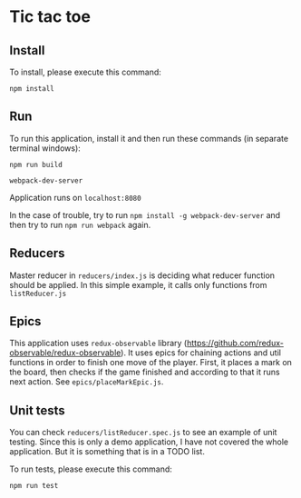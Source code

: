 # Tic tac toe

## Install

To install, please execute this command:

`npm install`

## Run
To run this application, install it and then run these commands (in separate terminal windows):

`npm run build`

`webpack-dev-server`

Application runs on `localhost:8080`

In the case of trouble, try to run `npm install -g webpack-dev-server` and then try to run `npm run webpack` again.

## Reducers
Master reducer in `reducers/index.js` is deciding what reducer function should be applied. In this simple example, it calls only functions from `listReducer.js`


## Epics
This application uses `redux-observable` library (https://github.com/redux-observable/redux-observable). It uses epics for chaining actions and util functions in order to finish one move of the player. First, it places a mark on the board, then checks if the game finished and according to that it runs next action. See `epics/placeMarkEpic.js`. 

## Unit tests
You can check `reducers/listReducer.spec.js` to see an example of unit testing. Since this is only a demo application, I have not covered the whole application. But it is something that is in a TODO list.

To run tests, please execute this command:

`npm run test`
